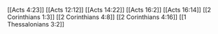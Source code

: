 [[Acts 4:23]]
[[Acts 12:12]]
[[Acts 14:22]]
[[Acts 16:2]]
[[Acts 16:14]]
[[2 Corinthians 1:3]]
[[2 Corinthians 4:8]]
[[2 Corinthians 4:16]]
[[1 Thessalonians 3:2]]

